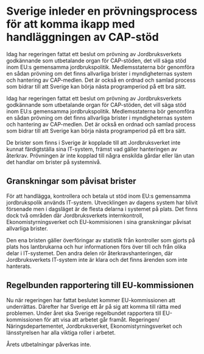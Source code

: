 # Sverige inleder en prövningsprocess för att komma ikapp med handläggningen av CAP-stöd

Idag har regeringen fattat ett beslut om prövning av Jordbruksverkets godkännande som utbetalande organ för CAP-stöden, det vill säga stöd inom EU:s gemensamma jordbrukspolitik. Medlemsstaterna bör genomföra en sådan prövning om det finns allvarliga brister i myndigheternas system och hantering av CAP-medlen. Det är också en ordnad och samlad process som bidrar till att Sverige kan börja nästa programperiod på ett bra sätt.

Idag har regeringen fattat ett beslut om prövning av Jordbruksverkets godkännande som utbetalande organ för CAP-stöden, det vill säga stöd inom EU:s gemensamma jordbrukspolitik. Medlemsstaterna bör genomföra en sådan prövning om det finns allvarliga brister i myndigheternas system och hantering av CAP-medlen. Det är också en ordnad och samlad process som bidrar till att Sverige kan börja nästa programperiod på ett bra sätt.

De brister som finns i Sverige är kopplade till att Jordbruksverket inte kunnat färdigtställa sina IT-system, främst vad gäller hanteringen av återkrav. Prövningen är inte kopplad till några enskilda gårdar eller län utan det handlar om brister på systemnivå.

## Granskningar som påvisat brister

För att handlägga, kontrollera och betala ut stöd inom EU:s gemensamma jordbrukspolik används IT-system. Utvecklingen av dagens system har blivit försenade men i dagsläget är de flesta delarna i systemet på plats. Det finns dock två områden där Jordbruksverkets internkontroll, Ekonomistyrningsverket och EU-kommisionen i sina granskningar påvisat allvarliga brister.

Den ena bristen gäller överföringar av statistik från kontroller som gjorts på plats hos lantbrukarna och hur informationen förs över till och från olika delar i IT-systemet. Den andra delen rör återkravshanteringen, där Jordbruksverkets IT-system inte är klara och det finns ärenden som inte hanterats.

## Regelbunden rapportering till EU-kommissionen

Nu när regeringen har fattat beslutet kommer EU-kommissionen att underrättas. Därefter har Sverige ett år på sig att komma till rätta med problemen. Under året ska Sverige regelbundet rapportera till EU-kommissionen för att visa att arbetet går framåt. Regeringen/ Näringsdepartementet, Jordbruksverket, Ekonomistyrningsverket och länsstyrelsen har alla viktiga roller i arbetet.

Årets utbetalningar påverkas inte.
